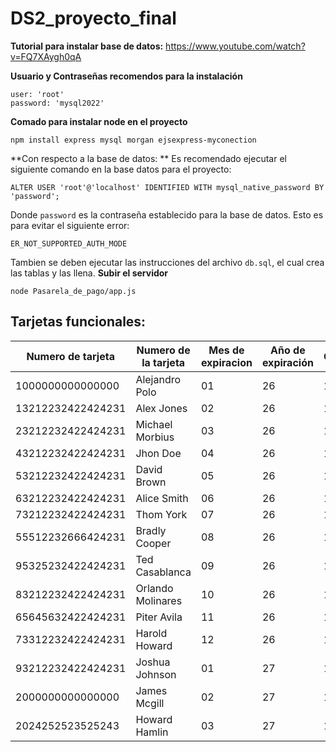 # DS2_proyecto_final

**Tutorial para instalar base de datos:**
https://www.youtube.com/watch?v=FQ7XAygh0qA

**Usuario y Contraseñas recomendos para la instalación**
```
user: 'root'
password: 'mysql2022'
```
**Comado para instalar node en el proyecto**
```
npm install express mysql morgan ejsexpress-myconection
```

**Con respecto a la base de datos: **
Es recomendado ejecutar el siguiente comando en la base datos para el proyecto:
```
ALTER USER 'root'@'localhost' IDENTIFIED WITH mysql_native_password BY 'password';
```
Donde  ``password`` es la contraseña establecido para la base de datos.
Esto es para evitar el siguiente error:
```
ER_NOT_SUPPORTED_AUTH_MODE
```
Tambien se deben ejecutar las instrucciones del archivo ``db.sql``, el cual crea las tablas y las llena.
**Subir el servidor**
```
node Pasarela_de_pago/app.js
```

## Tarjetas funcionales:

| Numero de tarjeta | Numero de la tarjeta | Mes de expiracion | Año de expiración | CCV | Saldo | Tipo |
| ------------- | ------------- | ------------- | ------------- | ------------- | ------------- | ------------- |
| 1000000000000000 | Alejandro Polo | 01 | 26 | 111 | Credito  | N/A |
| 13212232422424231 | Alex Jones | 02 | 26 | 112 | 20000.47 | Debito |
| 23212232422424231 | Michael Morbius | 03 | 26 | 113 | N/A | Credito |
| 43212232422424231 | Jhon Doe | 04 | 26| 114 | 7000000 | Debito |
| 53212232422424231 | David Brown | 05 | 26 | 115 | 450000 | Debito |
| 63212232422424231 | Alice Smith | 06 | 26 | 116 | N/A | Credito |
| 73212232422424231 | Thom York | 07 | 26 | 117 | 30000 | Debito |
| 55512232666424231 | Bradly Cooper | 08 | 26 | 118 | N/A | Credito |
| 95325232422424231 | Ted Casablanca | 09 | 26 | 119 | 210000 | Debito |
| 83212232422424231 | Orlando Molinares | 10 | 26 | 120 | N/A | Credito |
| 65645632422424231 | Piter Avila | 11 | 26 | 121 | 50000 | Debito |
| 73312232422424231 | Harold Howard | 12 | 26 | 122 | N/A | Credito |
| 93212232422424231 | Joshua Johnson | 01 | 27 | 123 | 140000 | Debito |
| 2000000000000000 | James Mcgill | 02 | 27 | 124 | N/A | Credito |
| 2024252523525243 | Howard Hamlin | 03 | 27 | 125 | 234000 | Debito |
